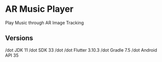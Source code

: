 # AR Music Player

Play Music through AR Image Tracking

## Versions
/dot JDK 11
/dot SDK 33
/dot 
/dot Flutter 3.10.3
/dot Gradle 7.5
/dot Android API 35
